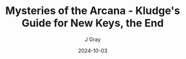 ---
title: 'Mysteries of the Arcana - Kludge''s Guide for New Keys, the End'
alt: 'Mysteries of the Arcana'
date: '2024-10-03'
author: 'J Gray'
artist: 'Keira'
---